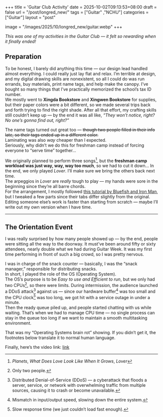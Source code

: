 +++
title = 'Guitar Club Activity'
date = 2025-10-02T09:13:53+08:00
draft = false
url = "/post/longred_new/"
tags = ["Guitar" ,"NCHU"]
categories = ["Guitar"]
layout = "post"

image = "/images/2025/10/longred_new/guitar.webp"
+++

*This was one of my activities in the Guitar Club — it felt so rewarding when it finally ended!*
<!--more-->

## Preparation
To be honest, I barely did anything this time — our design lead handled almost everything. I could really just lay flat and relax. I’m terrible at design, and my digital drawing skills are nonexistent, so all I could do was run errands, buy materials, print name tags, and help make the canopy. I’ve bought so many things that I’ve practically memorized the school’s tax ID number.  
We mostly went to **Xingda Bookstore** and **Xingwen Bookstore** for supplies, but their paper colors were a bit different, so we made several trips back and forth trying to find the right shade. After all that effort, my crafting skills still couldn’t keep up — by the end it was all like, *“They won’t notice, right? No one’s gonna find out, right?”*  

The name tags turned out great too — ~~though two people filled in their info late, so their tags ended up in a different color.~~  
Laminating was also *way* cheaper than I expected.  
Seriously, why didn’t we do this for freshman camp instead of forcing everyone to “serve time” together…

We originally planned to perform three songs[^1], but the **freshman camp workload was just way, way, way too much**, so we had to cut it down... In the end, we only played *Lover*. I’ll make sure we bring the others back next time.  
The arpeggios in *Lover* are *really* tough to play — my hands were sore in the beginning since they’re all barre chords.  
For the arrangement, I mostly followed [this tutorial by Bluefish and Iron Man](https://www.youtube.com/watch?v=56rXYvFLyl8), but I tweaked a few parts since their tabs differ slightly from the original. Editing someone else’s work is faster than starting from scratch — maybe I’ll write out my own version when I have time.

[^1]: *Planets*, *What Does Love Look Like When It Grows*, *Lover*


***

## The Orientation Event  
I was really surprised by how many people showed up — by the end, people were sitting all the way to the doorway. It must’ve been around fifty or sixty attendees, nearly double what we had during Guitar Week. It was my first time performing in front of such a big crowd, so I was pretty nervous.

I was in charge of the snack counter — basically, I was the “snack manager,” responsible for distributing snacks.  
In short, I played the role of the OS (Operating System).  
The OS’s purpose is to be *Easy to use and Efficient to run*, but we only had two CPUs[^2], so there were limits. During intermission, the audience launched a DDoS attack[^3] against us — since our hardware buffer[^4] was too small and the CPU clock[^5] was too long, we got hit with a service outage in under a minute.  
Then the ready queue piled up, and people started chatting with us while waiting. That’s when we had to manage CPU time — no single process can stay in the queue too long if we want to maintain a smooth multitasking environment.

That was my “Operating Systems brain rot” showing. If you didn’t get it, the footnotes below translate it to normal human language.

Finally, here’s the video link: [link](https://youtu.be/Q7WOF-nkwq0)  

[^2]: Only two people.  
[^3]: Distributed Denial-of-Service (DDoS) — a cyberattack that floods a server, service, or network with overwhelming traffic from multiple sources, causing it to crash or become unavailable.  
[^4]: Mismatch in input/output speed, slowing down the entire system.  
[^5]: Slow response time (we just couldn’t load fast enough).
